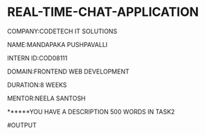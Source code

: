 # REAL-TIME-CHAT-APPLICATION

COMPANY:CODETECH IT SOLUTIONS 

NAME:MANDAPAKA PUSHPAVALLI 

INTERN ID:COD08111

DOMAIN:FRONTEND WEB DEVELOPMENT 

DURATION:8 WEEKS

MENTOR:NEELA SANTOSH 

******YOU HAVE A DESCRIPTION 500 WORDS IN TASK2

#OUTPUT




